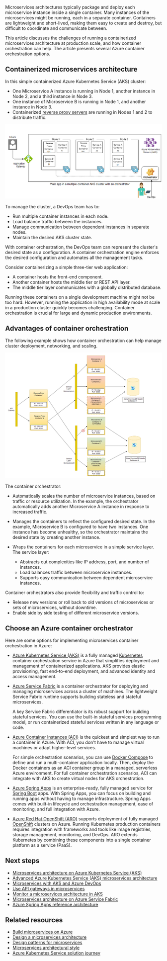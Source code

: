 Microservices architectures typically package and deploy each microservice instance inside a single container. Many instances of the microservices might be running, each in a separate container.  Containers are lightweight and short-lived, making them easy to create and destroy, but difficult to coordinate and communicate between.

This article discusses the challenges of running a containerized microservices architecture at production scale, and how container orchestration can help. The article presents several Azure container orchestration options.

## Containerized microservices architecture

In this simple containerized Azure Kubernetes Service (AKS) cluster:

- One Microservice A instance is running in Node 1, another instance in Node 2, and a third instance in Node 3.
- One instance of Microservice B is running in Node 1, and another instance in Node 3.
- Containerized [reverse proxy servers](https://www.magalix.com/blog/implemeting-a-reverse-proxy-server-in-kubernetes-using-the-sidecar-pattern) are running in Nodes 1 and 2 to distribute traffic.

![Conceptual diagram of a simple containerized microservices architecture.](images/orchestration/multi-container-cluster-with-orchestrator.png)

To manage the cluster, a DevOps team has to:

- Run multiple container instances in each node.
- Load balance traffic between the instances.
- Manage communication between dependent instances in separate nodes.
- Maintain the desired AKS cluster state.

With container orchestration, the DevOps team can represent the cluster's desired state as a configuration. A container orchestration engine enforces the desired configuration and automates all the management tasks.

Consider containerizing a simple three-tier web application:

- A container hosts the front-end component.
- Another container hosts the middle tier or REST API layer.
- The middle tier layer communicates with a globally distributed database.

Running these containers on a single development machine might not be too hard. However, running the application in high availability mode at scale in a production cluster quickly becomes challenging. Container orchestration is crucial for large and dynamic production environments.

## Advantages of container orchestration

The following example shows how container orchestration can help manage cluster deployment, networking, and scaling.

![Diagram of an example microservices cluster showing container orchestrator scenarios.](images/orchestration/container-orchestrator-example.png)

The container orchestrator:

- Automatically scales the number of microservice instances, based on traffic or resource utilization. In the example, the orchestrator automatically adds another Microservice A instance in response to increased traffic.

- Manages the containers to reflect the configured desired state. In the example, Microservice B is configured to have two instances. One instance has become unhealthy, so the orchestrator maintains the desired state by creating another instance.

- Wraps the containers for each microservice in a simple service layer. The service layer:

  - Abstracts out complexities like IP address, port, and number of instances.
  - Load balances traffic between microservice instances.
  - Supports easy communication between dependent microservice instances.

Container orchestrators also provide flexibility and traffic control to:

- Release new versions or roll back to old versions of microservices or sets of microservices, without downtime.
- Enable side by side testing of different microservice versions.

## Choose an Azure container orchestrator

Here are some options for implementing microservices container orchestration in Azure:

- [Azure Kubernetes Service (AKS)](https://azure.microsoft.com/services/kubernetes-service/) is a fully managed [Kubernetes](https://kubernetes.io/) container orchestration service in Azure that simplifies deployment and management of containerized applications. AKS provides elastic provisioning, fast end-to-end deployment, and advanced identity and access management.

- [Azure Service Fabric](https://azure.microsoft.com/services/service-fabric/) is a container orchestrator for deploying and managing microservices across a cluster of machines. The lightweight Service Fabric runtime supports building stateless and stateful microservices.

  A key Service Fabric differentiator is its robust support for building stateful services.  You can use the built-in stateful services programming model, or run containerized stateful services written in any language or code.

- [Azure Container Instances (ACI)](https://azure.microsoft.com/services/container-instances/) is the quickest and simplest way to run a container in Azure. With ACI, you don't have to manage virtual machines or adapt higher-level services.

  For simple orchestration scenarios, you can use [Docker Compose](https://docs.docker.com/compose/) to define and run a multi-container application locally. Then, deploy the Docker containers as an ACI container group in a managed, serverless Azure environment. For full container orchestration scenarios, ACI can integrate with AKS to create virtual nodes for AKS orchestration.

- [Azure Spring Apps](https://azure.microsoft.com/services/spring-cloud/) is an enterprise-ready, fully managed service for [Spring Boot](https://spring.io/projects/spring-boot) apps. With Spring Apps, you can focus on building and running apps without having to manage infrastructure. Spring Apps comes with built-in lifecycle and orchestration management, ease of monitoring, and full integration with Azure.

- [Azure Red Hat OpenShift (ARO)](https://azure.microsoft.com/services/openshift/) supports deployment of fully managed [OpenShift](https://www.openshift.com/) clusters on Azure. Running Kubernetes production containers requires integration with frameworks and tools like image registries, storage management, monitoring, and DevOps. ARO extends Kubernetes by combining these components into a single container platform as a service (PaaS).

## Next steps

- [Microservices architecture on Azure Kubernetes Service (AKS)](../../reference-architectures/containers/aks-microservices/aks-microservices.yml)
- [Advanced Azure Kubernetes Service (AKS) microservices architecture](../../reference-architectures/containers/aks-microservices/aks-microservices-advanced.yml)
- [Microservices with AKS and Azure DevOps](../../solution-ideas/articles/microservices-with-aks.yml)
- [Use API gateways in microservices](gateway.yml)
- [Monitor a microservices architecture in AKS](../logging-monitoring.yml)
- [Microservices architecture on Azure Service Fabric](../../reference-architectures/microservices/service-fabric.yml)
- [Azure Spring Apps reference architecture](/azure/spring-cloud/reference-architecture)

## Related resources

- [Build microservices on Azure](../index.yml)
- [Design a microservices architecture](index.yml)
- [Design patterns for microservices](patterns.yml)
- [Microservices architectural style](../../guide/architecture-styles/microservices.yml)
- [Azure Kubernetes Service solution journey](../../reference-architectures/containers/aks-start-here.md)
